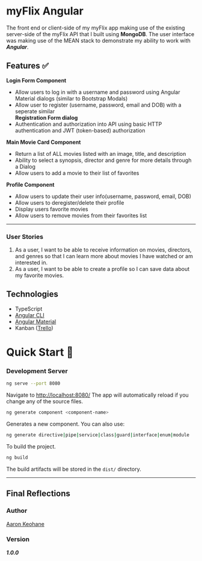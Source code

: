 # myFlix Angular

The front end or client-side of my myFlix app making use of the existing server-side of the myFlix API that I built using **MongoDB**. The user interface was making use of the MEAN stack to demonstrate my ability to work with **_Angular_**.

## Features ✅

**Login Form Component**

- Allow users to log in with a username and password using Angular Material dialogs (similar to Bootstrap Modals)
- Allow user to register (username, password, email and DOB) with a seperate similar \
  **Registration Form dialog**
- Authentication and authorization into API using basic HTTP authentication and JWT (token-based) authorization

**Main Movie Card Component**

- Return a list of ALL movies listed with an image, title, and description
- Ability to select a synopsis, director and genre for more details through a Dialog
- Allow users to add a movie to their list of favorites

**Profile Component**

- Allow users to update their user info(username, password, email, DOB)
- Allow users to deregister/delete their profile
- Display users favorite movies
- Allow users to remove movies from their favorites list

---

### User Stories

1. As a user, I want to be able to receive information on movies, directors, and genres so that I can learn more about movies I have watched or am interested in.
2. As a user, I want to be able to create a profile so I can save data about my favorite movies.

## Technologies

- TypeScript
- [Angular CLI](https://github.com/angular/angular-cli)
- [Angular Material](https://material.angular.io/)
- Kanban ([Trello](https://trello.com/))

# Quick Start 🚀

### Development Server

```bash
ng serve --port 8080
```

Navigate to [http://localhost:8080/](http://localhost:8080/) The app will automatically reload if you change any of the source files.

```bash
ng generate component <component-name>
```

Generates a new component. You can also use:

```bash
ng generate directive|pipe|service|class|guard|interface|enum|module
```

To build the project.

```bash
ng build
```

The build artifacts will be stored in the `dist/` directory.

---

## Final Reflections

<!-- I cant remember much about this other than having a difficult time understanding the point of endpoints but everything seemed to click after I started using Postmans because i could see the tanghible results of what the endpoints and HTTP requests meant -->

### Author

[Aaron Keohane](https://aakeohane.github.io/Portfolio-Website/index.html)

### Version

**_1.0.0_**
